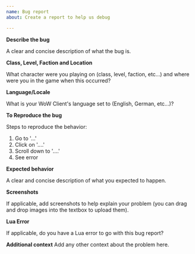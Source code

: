 ```yaml
---
name: Bug report
about: Create a report to help us debug

---
```


**Describe the bug**

A clear and concise description of what the bug is.

**Class, Level, Faction and Location**

What character were you playing on (class, level, faction, etc...) and where were you in the game when this occurred?

**Language/Locale**

What is your WoW Client's language set to (English, German, etc...)?

**To Reproduce the bug**

Steps to reproduce the behavior:
1. Go to '...'
2. Click on '....'
3. Scroll down to '....'
4. See error

**Expected behavior**

A clear and concise description of what you expected to happen.

**Screenshots**

If applicable, add screenshots to help explain your problem (you can drag and drop images into the textbox to upload them).

**Lua Error**

If applicable, do you have a Lua error to go with this bug report?

**Additional context**
Add any other context about the problem here.
